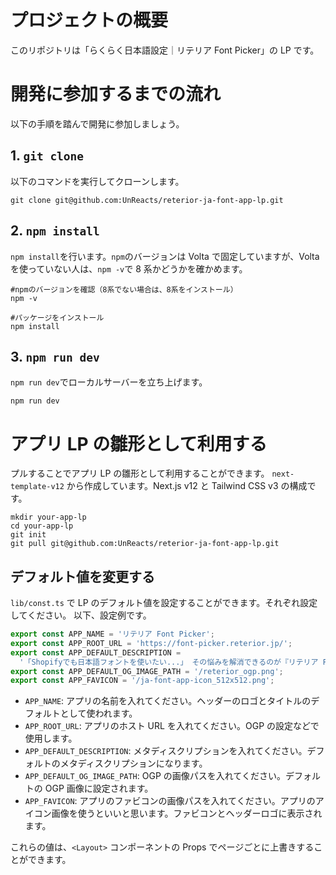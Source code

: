 # プロジェクトの概要

このリポジトリは「らくらく日本語設定｜リテリア Font Picker」の LP です。

# 開発に参加するまでの流れ

以下の手順を踏んで開発に参加しましょう。

## 1. `git clone`

以下のコマンドを実行してクローンします。

```shell
git clone git@github.com:UnReacts/reterior-ja-font-app-lp.git
```

## 2. `npm install`

`npm install`を行います。`npm`のバージョンは Volta で固定していますが、Volta を使っていない人は、`npm -v`で 8 系かどうかを確かめます。

```shell
#npmのバージョンを確認（8系でない場合は、8系をインストール）
npm -v

#パッケージをインストール
npm install
```

## 3. `npm run dev`

`npm run dev`でローカルサーバーを立ち上げます。

```shell
npm run dev
```

# アプリ LP の雛形として利用する

プルすることでアプリ LP の雛形として利用することができます。
`next-template-v12` から作成しています。Next.js v12 と Tailwind CSS v3 の構成です。

```shell
mkdir your-app-lp
cd your-app-lp
git init
git pull git@github.com:UnReacts/reterior-ja-font-app-lp.git
```

## デフォルト値を変更する

`lib/const.ts` で LP のデフォルト値を設定することができます。それぞれ設定してください。
以下、設定例です。

```ts
export const APP_NAME = 'リテリア Font Picker';
export const APP_ROOT_URL = 'https://font-picker.reterior.jp/';
export const APP_DEFAULT_DESCRIPTION =
  '「Shopifyでも日本語フォントを使いたい...」 その悩みを解消できるのが『リテリア Font Picker』です。コード編集なしで日本語フォントを使用することが可能です！';
export const APP_DEFAULT_OG_IMAGE_PATH = '/reterior_ogp.png';
export const APP_FAVICON = '/ja-font-app-icon_512x512.png';
```

- `APP_NAME`: アプリの名前を入れてください。ヘッダーのロゴとタイトルのデフォルトとして使われます。
- `APP_ROOT_URL`: アプリのホスト URL を入れてください。OGP の設定などで使用します。
- `APP_DEFAULT_DESCRIPTION`: メタディスクリプションを入れてください。デフォルトのメタディスクリプションになります。
- `APP_DEFAULT_OG_IMAGE_PATH`: OGP の画像パスを入れてください。デフォルトの OGP 画像に設定されます。
- `APP_FAVICON`: アプリのファビコンの画像パスを入れてください。アプリのアイコン画像を使うといいと思います。ファビコンとヘッダーロゴに表示されます。

これらの値は、`<Layout>` コンポーネントの Props でページごとに上書きすることができます。
